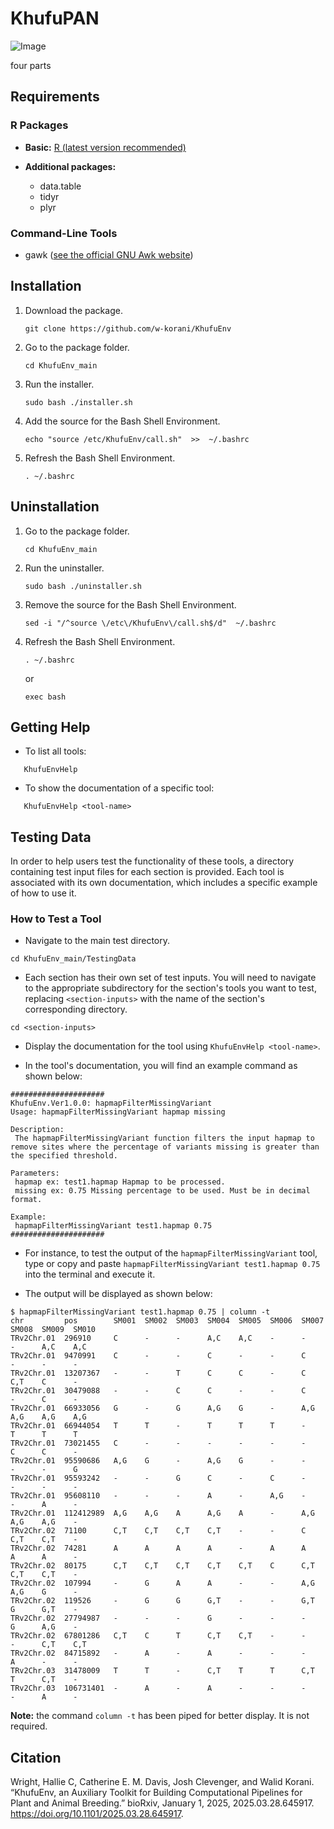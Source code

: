 # KhufuPAN 
![Image](https://github.com/user-attachments/assets/0f3a2d94-ab52-4b95-9431-ed5ad1ec7723)

four parts

<!-- You may use this if you like? :)
## Table of Contents
1. [Requirements](#requirements)
2. [Installation](#installation)
3. [Uninstallation](#uninstallation)
4. [Getting Help](#getting-help)
5. [Testing Data](#testing-data)
6. [Citation](#citation)
7. [Available Tools](#available-tools)
-->

## Requirements
### R Packages
- **Basic:** [R (latest version recommended)](https://www.r-project.org/)

- **Additional packages:**
   - data.table
   - tidyr
   - plyr

### Command-Line Tools
- gawk ([see the official GNU Awk website](https://www.gnu.org/software/gawk/manual/gawk.html#Installation))

## Installation

1. Download the package.
   ```
   git clone https://github.com/w-korani/KhufuEnv
   ```
2. Go to the package folder.
   ```
   cd KhufuEnv_main
   ```
3. Run the installer.
   ```
   sudo bash ./installer.sh
   ```
4. Add the source for the Bash Shell Environment.
   ```
   echo "source /etc/KhufuEnv/call.sh"  >>  ~/.bashrc
   ```
5. Refresh the Bash Shell Environment.
   ```
   . ~/.bashrc
   ```


## Uninstallation
1. Go to the package folder.
   ```
   cd KhufuEnv_main
   ```
2. Run the uninstaller.
   ```
   sudo bash ./uninstaller.sh
   ```
3. Remove the source for the Bash Shell Environment.
   ```
   sed -i "/^source \/etc\/KhufuEnv\/call.sh$/d"  ~/.bashrc
   ```
4. Refresh the Bash Shell Environment.
   ```
   . ~/.bashrc  
   ```
   or
   ```
   exec bash
   ```


## Getting Help
- To list all tools:
```
   KhufuEnvHelp
```
- To show the documentation of a specific tool:
```
   KhufuEnvHelp <tool-name>
```
## Testing Data
In order to help users test the functionality of these tools, a directory containing test input files for each section is provided. Each tool is associated with its own documentation, which includes a specific example of how to use it. 

### How to Test a Tool
- Navigate to the main test directory.
```
cd KhufuEnv_main/TestingData
```
- Each section has their own set of test inputs. You will need to navigate to the appropriate subdirectory for the section's tools you want to test, replacing `<section-inputs>` with the name of the section's corresponding directory.
```
cd <section-inputs> 
```
- Display the documentation for the tool using `KhufuEnvHelp <tool-name>`.

- In the tool's documentation, you will find an example command as shown below:
```
#####################
KhufuEnv.Ver1.0.0: hapmapFilterMissingVariant
Usage: hapmapFilterMissingVariant hapmap missing

Description:
 The hapmapFilterMissingVariant function filters the input hapmap to remove sites where the percentage of variants missing is greater than the specified threshold. 

Parameters:
 hapmap ex: test1.hapmap Hapmap to be processed. 
 missing ex: 0.75 Missing percentage to be used. Must be in decimal format.

Example:
 hapmapFilterMissingVariant test1.hapmap 0.75
#####################
 ``` 
- For instance, to test the output of the `hapmapFilterMissingVariant` tool, type or copy and paste `hapmapFilterMissingVariant test1.hapmap 0.75` into the terminal and execute it. 

- The output will be displayed as shown below:
```
$ hapmapFilterMissingVariant test1.hapmap 0.75 | column -t
chr         pos        SM001  SM002  SM003  SM004  SM005  SM006  SM007  SM008  SM009  SM010
TRv2Chr.01  296910     C      -      -      A,C    A,C    -      -      -      A,C    A,C
TRv2Chr.01  9470991    C      -      -      C      -      -      C      -      -      -
TRv2Chr.01  13207367   -      -      T      C      C      -      C      C,T    C      -
TRv2Chr.01  30479088   -      -      C      C      -      -      C      -      C      -
TRv2Chr.01  66933056   G      -      G      A,G    G      -      A,G    A,G    A,G    A,G
TRv2Chr.01  66944054   T      T      -      T      T      T      -      T      T      T
TRv2Chr.01  73021455   C      -      -      -      -      -      -      C      C      -
TRv2Chr.01  95590686   A,G    G      -      A,G    G      -      -      -      -      G
TRv2Chr.01  95593242   -      -      G      C      -      C      -      -      -      -
TRv2Chr.01  95608110   -      -      -      A      -      A,G    -      -      A      -
TRv2Chr.01  112412989  A,G    A,G    A      A,G    A      -      A,G    A,G    A,G    -
TRv2Chr.02  71100      C,T    C,T    C,T    C,T    -      -      C      C,T    C,T    -
TRv2Chr.02  74281      A      A      A      A      -      A      A      A      A      -
TRv2Chr.02  80175      C,T    C,T    C,T    C,T    C,T    C      C,T    C,T    C,T    -
TRv2Chr.02  107994     -      G      A      A      -      -      A,G    A,G    G      -
TRv2Chr.02  119526     -      G      G      G,T    -      -      G,T    G      G,T    -
TRv2Chr.02  27794987   -      -      -      G      -      -      -      G      A,G    -
TRv2Chr.02  67801286   C,T    C      T      C,T    C,T    -      -      -      C,T    C,T
TRv2Chr.02  84715892   -      A      -      A      -      -      -      A      -      -
TRv2Chr.03  31478009   T      T      -      C,T    T      T      C,T    T      C,T    -
TRv2Chr.03  106731401  -      A      -      A      -      -      -      -      A      -
```
**Note:** the command `column -t` has been piped for better display. It is not required.


## Citation
Wright, Hallie C, Catherine E. M. Davis, Josh Clevenger, and Walid Korani. “KhufuEnv, an Auxiliary Toolkit for Building Computational Pipelines for Plant and Animal Breeding.” bioRxiv, January 1, 2025, 2025.03.28.645917. https://doi.org/10.1101/2025.03.28.645917.
